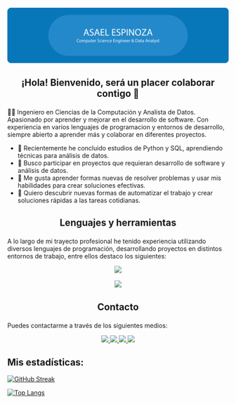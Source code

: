 
![Header](./new_header.png)

## <p align='center'> ¡Hola! Bienvenido, será un placer colaborar contigo 👋 </p>

<!--**AsaelEB/AsaelEB** is a ✨ _special_ ✨ repository because its `README.md` (this file) appears on your GitHub profile.
<div id="header" align="center">
  <img src="https://github.com/AsaelEB/AsaelEB/blob/main/new_header.png"/>
</div>
- 🔭 Actualmente trabajo en -->

👨‍💻 Ingeniero en Ciencias de la Computación y Analista de Datos. Apasionado por aprender y mejorar en el desarrollo de software. Con experiencia en varios lenguajes de programacion y entornos de desarrollo, siempre abierto a aprender más y colaborar en diferentes proyectos.


- 🌱 Recientemente he concluido estudios de Python y SQL, aprendiendo técnicas para análisis de datos.
- 👯 Busco participar en proyectos que requieran desarrollo de software y análisis de datos.
- 🤔 Me gusta aprender formas nuevas de resolver problemas y usar mis habilidades para crear soluciones efectivas.
- 💓 Quiero descubrir nuevas formas de automatizar el trabajo y crear soluciones rápidas a las tareas cotidianas.
## <p align='center'> Lenguajes y herramientas </p>
A lo largo de mi trayecto profesional he tenido experiencia utilizando diversos lenguajes  de programación, desarrollando proyectos en distintos entornos de trabajo, entre ellos destaco los siguientes:
<p align="center">
    <img src="https://skillicons.dev/icons?i=py,c,java,html,css,mysql" />
</p>
<p align="center">
    <img src="https://skillicons.dev/icons?i=anaconda,atom,linux,vscode" />
</p>

## <p align='center'> Contacto </p>
Puedes contactarme a través de los siguientes medios:
<p align='center'>
  <a href='https://www.linkedin.com/in/asaeleb/'>
      <img src='https://img.shields.io/badge/LinkedIn-0077B5?style=for-the-badge&logo=linkedin&logoColor=white' />
  </a>
  <a href='https://github.com/AsaelEB/'>
      <img src='https://img.shields.io/badge/GitHub-100000?style=for-the-badge&logo=github&logoColor=white' />
  </a>
  <a href='mailto:asaeleb@gmail.com'>
    <img src='https://img.shields.io/badge/asaeleb@gmail.com-EA4335?style=for-the-badge&logo=gmail&logoColor=white' />
  </a>
  <a href='https://discord.com/'>
      <img src='https://img.shields.io/badge/happy_takito-5865F2?style=for-the-badge&logo=discord&logoColor=white' />
  </a>
</p>

<!--
[![](https://img.shields.io/badge/LinkedIn-0077B5?style=for-the-badge&logo=linkedin&logoColor=white)](https://www.linkedin.com/in/asael-eb/)
[![](https://img.shields.io/badge/GitHub-100000?style=for-the-badge&logo=github&logoColor=white)](https://github.com/AsaelEB/)-->
## Mis estadísticas:
[![GitHub Streak](http://github-readme-streak-stats.herokuapp.com?user=AsaelEB&theme=dark&background=000000)](https://git.io/streak-stats)

[![Top Langs](https://github-readme-stats.vercel.app/api/top-langs/?username=AsaelEB&layout=compact&theme=vision-friendly-dark)](https://github.com/anuraghazra/github-readme-stats)
